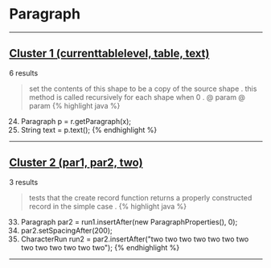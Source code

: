 # Paragraph

***

## [Cluster 1 (currenttablelevel, table, text)](./1)
6 results
> set the contents of this shape to be a copy of the source shape . this method is called recursively for each shape when 0 . @ param @ param 
{% highlight java %}
24. Paragraph p = r.getParagraph(x);
25. String text = p.text();
{% endhighlight %}

***

## [Cluster 2 (par1, par2, two)](./2)
3 results
> tests that the create record function returns a properly constructed record in the simple case . 
{% highlight java %}
33. Paragraph par2 = run1.insertAfter(new ParagraphProperties(), 0);
34. par2.setSpacingAfter(200);
35. CharacterRun run2 = par2.insertAfter("two two two two two two two two two two two two two");
{% endhighlight %}

***

